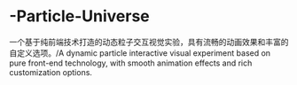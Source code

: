 # -Particle-Universe
一个基于纯前端技术打造的动态粒子交互视觉实验，具有流畅的动画效果和丰富的自定义选项。/A dynamic particle interactive visual experiment based on pure front-end technology, with smooth animation effects and rich customization options.
